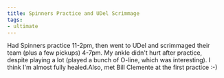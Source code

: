 ```yaml
---
title: Spinners Practice and UDel Scrimmage
tags:
- ultimate
---
```


Had Spinners practice 11-2pm, then went to UDel and scrimmaged their team (plus a few pickups) 4-7pm. My ankle didn't hurt after practice, despite playing a lot (played a bunch of O-line, which was interesting). I think I'm almost fully healed.Also, met Bill Clemente at the first practice :-)
